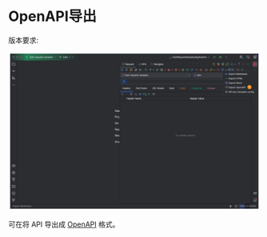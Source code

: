 # OpenAPI导出

版本要求: <Badge text="2024.1.9" />

![](/img/2024.1.9/openApiExport_en.png)

可在将 API 导出成 [OpenAPI](https://spec.openapis.org/oas/latest.html) 格式。
